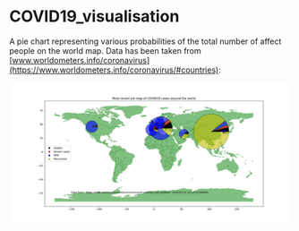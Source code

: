 # COVID19_visualisation
A pie chart representing various probabilities of the total number of affect people on the world map. Data has been taken from [www.worldometers.info/coronavirus](https://www.worldometers.info/coronavirus/#countries):

<p align="center">
 <img src="https://github.com/arvindb95/COVID19_visualisation/blob/master/COVID19_pie_map.png" width="700px"/>
</p>
